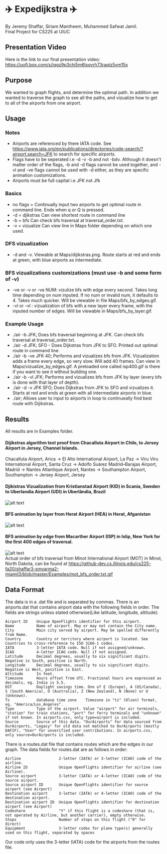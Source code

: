 # ✈️ Expedijkstra ✈️
 By Jeremy Shaffar, Siriam Mantheem, Muhammed Safwat Jamil. 
 <br />
 Final Project for CS225 at UIUC

## Presentation Video
Here is the link to our final presentation video:
https://uofi.box.com/s/iqgz9p3chj5m6lsovrh73raqiz5vm15x

## Purpose
We wanted to graph flights, and determine the optimal path. In addition we wanted to traverse the graph to see all the paths, and vizualize how to get to all of the airports from one airport.

## Usage
### Notes 
* Airports are referenced by there IATA code. See https://www.iata.org/en/publications/directories/code-search/?airport.search=JFK to search for specific airports.
* Flags have to be seperated i.e -d -v -b and not -bdv. Although it doesn't matter order of the flags, -b and -d flags cannot be used together, and -vl and -ve flags cannot be used with -d either, as they are specific animation customizations.
* Airports must be full capital i.e JFK not Jfk
 ### Basics
 * no flags = Continually input two airports to get optimal route in command line. Ends when q or Q is pressed.
 * -d = djikstras Can view shortest route in command line
 * -b = bfs Can check bfs traversal at traversal_order.txt.
 * -v = vizualize Can view line in Maps folder depending on which one used. 
 
 ### DFS vizualization
 * -d and -v. Viewable at Maps/dijikstras.png. Route starts at red and ends at green, with blue airports as intermediate.
 ### BFS vizualizations customizations (must use -b and some form of -v)
 
 * -ve or -v or -ve NUM: vizulize bfs with edge every second. Takes long time depending on num inputed.
  If no num or invalid num, it defaults to 4. Takes much quicker. Will be viewable  in file Maps/bfs_by_edges.gif.
 * -vl or -vl : vizualization of bfs with a new layer every frame, with the inputed number of edges. Will be viewable in Maps/bfs_by_layer.gif.
 
 ### Example Usage 
 * ./air -b JFK; Does bfs traversal begininng at JFK. Can check bfs traversal at traversal_order.txt.
 * ./air -d JFK; SFO - Does Dijkstras from JFK to SFO. Printed out optimal route in command line.
 * ./air -b -ve JFK 40; Performs and vizualizes bfs from JFK. Vizualization adds a frame every edge, so very slow. Will add 40 frames. Can view in Maps/vizualize_by_edges.gif. A preloaded one called isp400.gif is there if you want to see it without building one.
 * ./air -b -vl JFK; Performs and vizualizes bfs from JFK by layer (every bfs is done with that layer of depth).
 * ./air -d -v JFK SFO; Does Dijkstras from JFK to SFO and vizualizes it. Starts at red and ends at green with all intermediate airports in blue.
 * ./air; Allows user to input to airports in loop to continueally find best route with Dijikstras.
## Results
All results are in Examples folder.

#### Dijikstras algorithm text proof from Chacalluta Airport in Chile, to Jersey Airport in Jersey, Channel Islands.
Chacalluta Airport, Arica -> El Alto International Airport, La Paz -> Viru Viru International Airport, Santa Cruz -> Adolfo Suárez Madrid–Barajas Airport, Madrid -> Nantes Atlantique Airport, Nantes -> Southampton Airport, Southampton -> Jersey Airport, Jersey

#### Djikistras Vizualization from Kristianstad Airport (KID) in Scania, Sweden to  Uberlandia Airport (UDI) in Uberlândia, Brazil
![alt text](https://github-dev.cs.illinois.edu/cs225-fa20/shaffar3-smvarma2-mjamil3/blob/master/Examples/kid_udi_dijikstra.png)
#### BFS animation by layer from Herat Airport (HEA) in Herat, Afganistan
![alt text](https://github-dev.cs.illinois.edu/cs225-fa20/shaffar3-smvarma2-mjamil3/blob/master/Examples/herat_bfs_by_layer.gif)
#### BFS animation by edge from Macarther Airport (ISP) in Islip, New York for the first 400 edges of traversal.
![alt text](https://github-dev.cs.illinois.edu/cs225-fa20/shaffar3-smvarma2-mjamil3/blob/master/Examples/isp_bfs_by_edge_400.gif)
 <br />
Actual order of bfs traversal from Minot International Airport (MOT) in Minot, North Dakota, can be found at https://github-dev.cs.illinois.edu/cs225-fa20/shaffar3-smvarma2-mjamil3/blob/master/Examples/mot_bfs_order.txt.gif

## Data Format
The data is in a .dat file and is separated by commas. There is an airports.dat that contains airport data with the following fields in order. The fields are strings unless stated otherwise(Like latitude, longitude, altitude):

```
Airport ID    Unique OpenFlights identifier for this airport.
Name 	      Name of airport. May or may not contain the City name.
City 	      Main city served by airport. May be spelled differently from Name.
Country       Country or territory where airport is located. See Countries to cross-reference to ISO 3166-1 codes.
IATA 	      3-letter IATA code. Null if not assigned/unknown.
ICAO 	      4-letter ICAO code. Null if not assigned.
Latitude      Decimal degrees, usually to six significant digits. Negative is South, positive is North.
Longitude     Decimal degrees, usually to six significant digits. Negative is West, positive is East.
Altitude      In feet.
Timezone      Hours offset from UTC. Fractional hours are expressed as decimals, eg. India is 5.5.
DST 	      Daylight savings time. One of E (Europe), A (US/Canada), S (South America), O (Australia), Z (New Zealand), N (None) or U (Unknown).
Tz            database time zone 	Timezone in "tz" (Olson) format, eg. "America/Los_Angeles".
Type 	      Type of the airport. Value "airport" for air terminals, "station" for train stations, "port" for ferry terminals and "unknown" if not known. In airports.csv, only type=airport is included.
Source 	      Source of this data. "OurAirports" for data sourced from OurAirports, "Legacy" for old data not matched to OurAirports (mostly DAFIF), "User" for unverified user contributions. In airports.csv, only source=OurAirports is included. 
```
There is a routes.dat file that contains routes which are the edges in our graph. The data fields for routes.dat are as follows in order:

 ```
Airline                 2-letter (IATA) or 3-letter (ICAO) code of the airline.
Airline ID              Unique OpenFlights identifier for airline (see Airline).
Source airport          3-letter (IATA) or 4-letter (ICAO) code of the source airport.
Source airport ID       Unique OpenFlights identifier for source airport (see Airport)
Destination airport     3-letter (IATA) or 4-letter (ICAO) code of the destination airport.
Destination airport ID  Unique OpenFlights identifier for destination airport (see Airport)
Codeshare               "Y" if this flight is a codeshare (that is, not operated by Airline, but another carrier), empty otherwise.
Stops 	                Number of stops on this flight ("0" for direct)
Equipment               3-letter codes for plane type(s) generally used on this flight, separated by spaces
 ```
 Our code only uses the 3-letter (IATA) code for the airports from the routes file.

